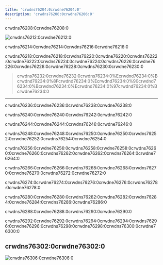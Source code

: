 ```yaml
---
title: 'crwdns76204:0crwdne76204:0'
description: 'crwdns76206:0crwdne76206:0'
---
```


crwdns76208:0crwdne76208:0

![crwdns76212:0crwdne76212:0](crwdns76210:0crwdne76210:0)

crwdns76214:0crwdne76214:0crwdns76216:0crwdne76216:0

crwdns76218:0crwdne76218:0crwdns76220:0crwdne76220:0crwdns76222:0crwdne76222:0crwdns76224:0crwdne76224:0crwdns76226:0crwdne76226:0crwdns76228:0crwdne76228:0crwdns76230:0crwdne76230:0

> crwdns76232:0crwdne76232:0crwdns76234:0%Ecrwdnd76234:0%Bcrwdnd76234:0%8Fcrwdnd76234:0%Ecrwdnd76234:0%90crwdnd76234:0%Bcrwdnd76234:0%Ecrwdnd76234:0%97crwdnd76234:0%Bcrwdne76234:0

---

crwdns76236:0crwdne76236:0crwdns76238:0crwdne76238:0

crwdns76240:0crwdne76240:0crwdns76242:0crwdne76242:0

crwdns76244:0crwdne76244:0crwdns76246:0crwdne76246:0

crwdns76248:0crwdne76248:0crwdns76250:0crwdne76250:0crwdns76252:0crwdne76252:0crwdns76254:0crwdne76254:0

crwdns76256:0crwdne76256:0crwdns76258:0crwdne76258:0crwdns76260:0crwdne76260:0crwdns76262:0crwdne76262:0crwdns76264:0crwdne76264:0

crwdns76266:0crwdne76266:0crwdns76268:0crwdne76268:0crwdns76270:0crwdne76270:0crwdns76272:0crwdne76272:0

crwdns76274:0crwdne76274:0crwdns76276:0crwdne76276:0crwdns76278:0crwdne76278:0

crwdns76280:0crwdne76280:0crwdns76282:0crwdne76282:0crwdns76284:0crwdne76284:0crwdns76286:0crwdne76286:0

crwdns76288:0crwdne76288:0crwdns76290:0crwdne76290:0

crwdns76292:0crwdne76292:0crwdns76294:0crwdne76294:0crwdns76296:0crwdne76296:0crwdns76298:0crwdne76298:0crwdns76300:0crwdne76300:0

## crwdns76302:0crwdne76302:0

![crwdns76306:0crwdne76306:0](crwdns76304:0crwdne76304:0)
